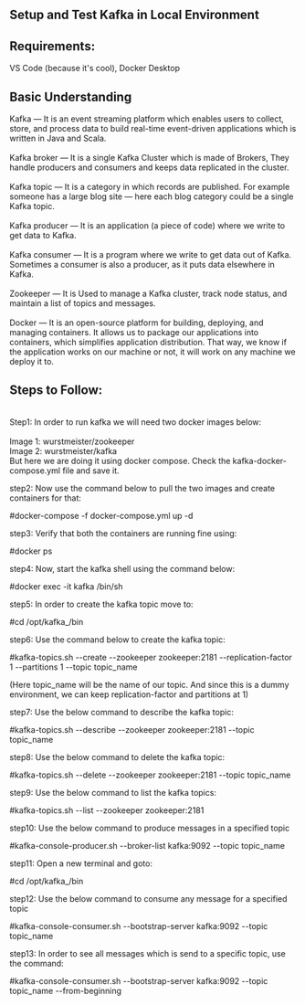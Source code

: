 ## Setup and Test Kafka in Local Environment

## Requirements: 

VS Code (because it's cool), Docker Desktop

## Basic Understanding
Kafka — It is an event streaming platform which enables users to collect, store, and process data to build real-time event-driven applications which is written in Java and Scala.
</br></br>
Kafka broker — It is a single Kafka Cluster which is made of Brokers, They handle producers and consumers and keeps data replicated in the cluster.
</br></br>
Kafka topic — It is a category in which records are published. For example someone has a large blog site — here each blog category could be a single Kafka topic.
</br></br>
Kafka producer — It is an application (a piece of code) where we write to get data to Kafka.
</br></br>
Kafka consumer — It is a program where we write to get data out of Kafka. Sometimes a consumer is also a producer, as it puts data elsewhere in Kafka.
</br></br>
Zookeeper — It is Used to manage a Kafka cluster, track node status, and maintain a list of topics and messages.
</br></br>
Docker — It is an open-source platform for building, deploying, and managing containers. It allows us to package our applications into containers, which simplifies application distribution. That way, we know if the application works on our machine or not, it will work on any machine we deploy it to.
</br>
## Steps to Follow:
</br>
Step1:
In order to run kafka we will need two docker images below:</br></br>
Image 1: wurstmeister/zookeeper</br>
Image 2: wurstmeister/kafka
</br>
But here we are doing it using docker compose. Check the kafka-docker-compose.yml file and save it.

step2:
Now use the command below to pull the two images and create containers for that:

#docker-compose -f docker-compose.yml up -d

step3:
Verify that both the containers are running fine using:

#docker ps

step4:
Now, start the kafka shell using the command below:

#docker exec -it kafka /bin/sh

step5:
In order to create the kafka topic move to:

#cd /opt/kafka_<version>/bin

step6:
Use the command below to create the kafka topic:

#kafka-topics.sh --create --zookeeper zookeeper:2181 --replication-factor 1 --partitions 1 --topic topic_name

(Here topic_name will be the name of our topic. And since this is a dummy environment, we can keep replication-factor and partitions at 1)

step7:
Use the below command to describe the kafka topic:

#kafka-topics.sh --describe --zookeeper zookeeper:2181 --topic topic_name

step8:
Use the below command to delete the kafka topic:

#kafka-topics.sh --delete --zookeeper zookeeper:2181 --topic topic_name

step9:
Use the below command to list the kafka topics:

#kafka-topics.sh --list --zookeeper zookeeper:2181

step10:
Use the below command to produce messages in a specified topic

#kafka-console-producer.sh --broker-list kafka:9092 --topic topic_name

step11:
Open a new terminal and goto:

#cd /opt/kafka_<version>/bin

step12:
Use the below command to consume any message for a specified topic

#kafka-console-consumer.sh --bootstrap-server kafka:9092 --topic topic_name

step13:
In order to see all messages which is send to a specific topic, use the command:

#kafka-console-consumer.sh --bootstrap-server kafka:9092 --topic topic_name --from-beginning
